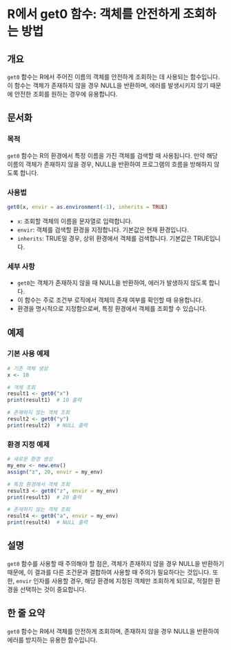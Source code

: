 <!--
Meta Description: # R에서 get0 함수: 객체를 안전하게 조회하는 방법 ## 개요 `get0` 함수는 R에서 주어진 이름의 객체를 안전하게 조회하는 데 사용되는 함수입니다. 이 함수는 객체가 존재하지 않을 경우 NULL을 반환하며, 에러를 발생시키지 않기 때문에 안전한 조회를 원하는...
Meta Keywords: get0, 객체를, 존재하지, envir, 함수는
-->

# R에서 get0 함수: 객체를 안전하게 조회하는 방법

## 개요
`get0` 함수는 R에서 주어진 이름의 객체를 안전하게 조회하는 데 사용되는 함수입니다. 이 함수는 객체가 존재하지 않을 경우 NULL을 반환하며, 에러를 발생시키지 않기 때문에 안전한 조회를 원하는 경우에 유용합니다.

## 문서화

### 목적
`get0` 함수는 R의 환경에서 특정 이름을 가진 객체를 검색할 때 사용됩니다. 만약 해당 이름의 객체가 존재하지 않을 경우, NULL을 반환하여 프로그램의 흐름을 방해하지 않도록 합니다.

### 사용법
```R
get0(x, envir = as.environment(-1), inherits = TRUE)
```

- `x`: 조회할 객체의 이름을 문자열로 입력합니다.
- `envir`: 객체를 검색할 환경을 지정합니다. 기본값은 현재 환경입니다.
- `inherits`: TRUE일 경우, 상위 환경에서 객체를 검색합니다. 기본값은 TRUE입니다.

### 세부 사항
- `get0`는 객체가 존재하지 않을 때 NULL을 반환하여, 에러가 발생하지 않도록 합니다.
- 이 함수는 주로 조건부 로직에서 객체의 존재 여부를 확인할 때 유용합니다.
- 환경을 명시적으로 지정함으로써, 특정 환경에서 객체를 조회할 수 있습니다.

## 예제

### 기본 사용 예제
```R
# 기존 객체 생성
x <- 10

# 객체 조회
result1 <- get0("x")
print(result1)  # 10 출력

# 존재하지 않는 객체 조회
result2 <- get0("y")
print(result2)  # NULL 출력
```

### 환경 지정 예제
```R
# 새로운 환경 생성
my_env <- new.env()
assign("z", 20, envir = my_env)

# 특정 환경에서 객체 조회
result3 <- get0("z", envir = my_env)
print(result3)  # 20 출력

# 존재하지 않는 객체 조회
result4 <- get0("a", envir = my_env)
print(result4)  # NULL 출력
```

## 설명
`get0` 함수를 사용할 때 주의해야 할 점은, 객체가 존재하지 않을 경우 NULL을 반환하기 때문에, 이 결과를 다른 조건문과 결합하여 사용할 때 주의가 필요하다는 것입니다. 또한, `envir` 인자를 사용할 경우, 해당 환경에 지정된 객체만 조회하게 되므로, 적절한 환경을 선택하는 것이 중요합니다.

## 한 줄 요약
`get0` 함수는 R에서 객체를 안전하게 조회하며, 존재하지 않을 경우 NULL을 반환하여 에러를 방지하는 유용한 함수입니다.